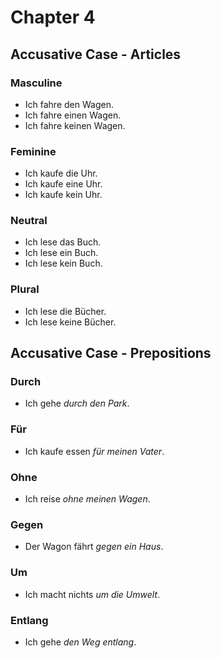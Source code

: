 # Chapter 4

## Accusative Case - Articles

### Masculine

* Ich fahre den Wagen.
* Ich fahre einen Wagen.
* Ich fahre keinen Wagen.

### Feminine

* Ich kaufe die Uhr.
* Ich kaufe eine Uhr.
* Ich kaufe kein Uhr.

### Neutral

* Ich lese das Buch.
* Ich lese ein Buch.
* Ich lese kein Buch.

### Plural

* Ich lese die Bücher.
* Ich lese keine Bücher.

## Accusative Case - Prepositions

### Durch

* Ich gehe *durch den Park*.

### Für

* Ich kaufe essen *für meinen Vater*.

### Ohne

* Ich reise *ohne meinen Wagen*.

### Gegen

* Der Wagon fährt *gegen ein Haus*.

### Um

* Ich macht nichts *um die Umwelt*.

### Entlang

* Ich gehe  *den Weg entlang*.
